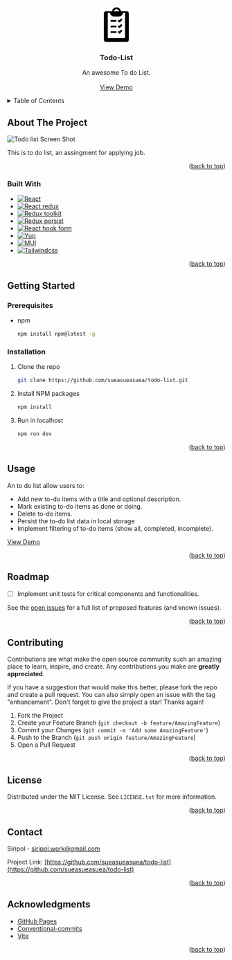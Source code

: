 <a name="readme-top"></a>

<!-- PROJECT LOGO -->
<br />
<div align="center">
  <a href="https://github.com/sueasueasuea/todo-list">
    <img src="/src/assets/to-do-list.svg" alt="Logo" width="80" height="80">
  </a>

  <h3 align="center">Todo-List</h3>

  <p align="center">
    An awesome To do List.
    <br />
    <br />
    <a href="https://sueasueasuea.github.io/todo-list/">View Demo</a>
  </p>
</div>

<!-- TABLE OF CONTENTS -->
<details>
  <summary>Table of Contents</summary>
  <ol>
    <li>
      <a href="#about-the-project">About The Project</a>
      <ul>
        <li><a href="#built-with">Built With</a></li>
      </ul>
    </li>
    <li>
      <a href="#getting-started">Getting Started</a>
      <ul>
        <li><a href="#prerequisites">Prerequisites</a></li>
        <li><a href="#installation">Installation</a></li>
      </ul>
    </li>
    <li><a href="#usage">Usage</a></li>
    <li><a href="#roadmap">Roadmap</a></li>
    <li><a href="#contributing">Contributing</a></li>
    <li><a href="#license">License</a></li>
    <li><a href="#contact">Contact</a></li>
    <li><a href="#acknowledgments">Acknowledgments</a></li>
  </ol>
</details>

<!-- ABOUT THE PROJECT -->

## About The Project

![Todo list Screen Shot](https://img5.pic.in.th/file/secure-sv1/Screenshot-2567-05-05-at-21.48.47.png)

This is to do list, an assingment for applying job.

<p align="right">(<a href="#readme-top">back to top</a>)</p>

### Built With

- [![React][React.js]][React-url]
- [![React redux][React-redux.com]][React-redux-url]
- [![Redux toolkit][Redux-toolkit.com]][Redux-toolkit-url]
- [![Redux persist][Redux-persist.com]][Redux-persist-url]
- [![React hook form][React-hook-form.com]][React-hook-form-url]
- [![Yup][Yup.com]][Yup-url]
- [![MUI][Mui.com]][Mui-url]
- [![Tailwindcss][Tailwindcss.com]][Tailwindcss-url]

<p align="right">(<a href="#readme-top">back to top</a>)</p>

<!-- GETTING STARTED -->

## Getting Started

### Prerequisites

- npm
  ```sh
  npm install npm@latest -g
  ```

### Installation

1. Clone the repo
   ```sh
   git clone https://github.com/sueasueasuea/todo-list.git
   ```
2. Install NPM packages
   ```sh
   npm install
   ```
3. Run in localhost
   ```sh
   npm run dev
   ```

<p align="right">(<a href="#readme-top">back to top</a>)</p>

<!-- USAGE EXAMPLES -->

## Usage

An to do list allow users to:

- Add new to-do items with a title and optional description.
- Mark existing to-do items as done or doing.
- Delete to-do items.
- Persist the to-do list data in local storage
- Implement filtering of to-do items (show all, completed, incomplete).

<a href="https://sueasueasuea.github.io/todo-list/">View Demo</a>

<p align="right">(<a href="#readme-top">back to top</a>)</p>

## Roadmap

- [ ] Implement unit tests for critical components and functionalities.

See the [open issues](https://github.com/sueasueasuea/todo-list/issues) for a full list of proposed features (and known issues).

<p align="right">(<a href="#readme-top">back to top</a>)</p>

<!-- CONTRIBUTING -->

## Contributing

Contributions are what make the open source community such an amazing place to learn, inspire, and create. Any contributions you make are **greatly appreciated**.

If you have a suggestion that would make this better, please fork the repo and create a pull request. You can also simply open an issue with the tag "enhancement".
Don't forget to give the project a star! Thanks again!

1. Fork the Project
2. Create your Feature Branch (`git checkout -b feature/AmazingFeature`)
3. Commit your Changes (`git commit -m 'Add some AmazingFeature'`)
4. Push to the Branch (`git push origin feature/AmazingFeature`)
5. Open a Pull Request

<p align="right">(<a href="#readme-top">back to top</a>)</p>

<!-- LICENSE -->

## License

Distributed under the MIT License. See `LICENSE.txt` for more information.

<p align="right">(<a href="#readme-top">back to top</a>)</p>

<!-- CONTACT -->

## Contact

Siripol - siripol.work@gmail.com

Project Link: [https://github.com/sueasueasuea/todo-list](https://github.com/sueasueasuea/todo-list)

<p align="right">(<a href="#readme-top">back to top</a>)</p>

<!-- ACKNOWLEDGMENTS -->

## Acknowledgments

- [GitHub Pages](https://pages.github.com)
- [Conventional-commits](https://www.borntodev.com/2023/01/30/conventional-commits/)
- [Vite](https://vitejs.dev/)

<p align="right">(<a href="#readme-top">back to top</a>)</p>

<!-- MARKDOWN LINKS & IMAGES -->
<!-- https://www.markdownguide.org/basic-syntax/#reference-style-links -->

[React.js]: https://img.shields.io/badge/React-20232A?style=for-the-badge&logo=react&logoColor=61DAFB
[React-url]: https://reactjs.org/
[React-redux.com]: https://img.shields.io/badge/React%20Redux-000000?style=for-the-badge&logo=redux&logoColor=764ABC
[React-redux-url]: https://react-redux.js.org/
[Redux-toolkit.com]: https://img.shields.io/badge/Redux%20toolkit-000000?style=for-the-badge&logo=redux&logoColor=764ABC
[Redux-toolkit-url]: https://redux-toolkit.js.org/
[Redux-persist.com]: https://img.shields.io/badge/Redux%20Persist-000000?style=for-the-badge&logo=redux&logoColor=764ABC
[Redux-persist-url]: https://github.com/rt2zz/redux-persist
[React-hook-form.com]: https://img.shields.io/badge/React%20Hook%20Form-000000?style=for-the-badge&logo=reacthookform&logoColor=EC5990
[React-hook-form-url]: https://react-hook-form.com/
[Yup.com]: https://img.shields.io/badge/Yup-000000?style=for-the-badge
[Yup-url]: https://github.com/jquense/yup
[Mui.com]: https://img.shields.io/badge/Mui-000000?style=for-the-badge&logo=mui&logoColor=007FFF
[Mui-url]: https://mui.com/
[Tailwindcss.com]: https://img.shields.io/badge/Tailwindcss-000000?style=for-the-badge&logo=tailwindcss&logoColor=06B6D4
[Tailwindcss-url]: https://tailwindcss.com/

